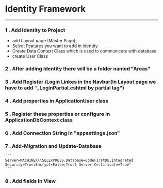 #  Identity Framework
-------
### 1 . Add Identity to Project
- add Layout page (Master Page)
- Select Features you want to add in Identity
- Create Data Context Class which is used to communicate with database
- create User Class
### 2 . After adding Identity there will be a folder named "Areas"

### 3 . Add Register /Login Linkes in the Navbar(In Layout page we have to add "_LoginPartial.cshtml by partial tag")
### 4 . Add properties in ApplicationUser class
### 5 . Register these properties or configure in ApplicationDbContext class
### 6 . Add Connection String in "appsettings.json"
### 7 . Add-Migration and Update-Database
	```
	Server=MACHINEX\\SQLEXPRESS;Database=CodeFirstDB;Integrated Security=True;Encrypt=False;Trust Server Certificate=True"
	```
### 8 . Add fields in View